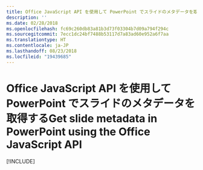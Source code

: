 ```yaml
---
title: Office JavaScript API を使用して PowerPoint でスライドのメタデータを取得する
description: ''
ms.date: 02/28/2018
ms.openlocfilehash: fc69c260db83a81b3d73f03304b7d09a794f294c
ms.sourcegitcommit: 7ecc1dc24bf7488b53117d7a83ad60e952a6f7aa
ms.translationtype: HT
ms.contentlocale: ja-JP
ms.lasthandoff: 08/23/2018
ms.locfileid: "19439685"
---
```

# <a name="get-slide-metadata-in-powerpoint-using-the-office-javascript-api"></a><span data-ttu-id="649c1-102">Office JavaScript API を使用して PowerPoint でスライドのメタデータを取得する</span><span class="sxs-lookup"><span data-stu-id="649c1-102">Get slide metadata in PowerPoint using the Office JavaScript API</span></span>

[!INCLUDE[](../includes/powerpoint-tutorial-get-slide-metadata.md)]
